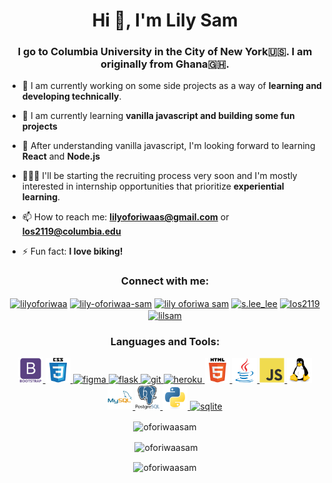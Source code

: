 <h1 align="center">Hi 👋, I'm Lily Sam</h1>
<h3 align="center">I go to Columbia University in the City of New York🇺🇸. I am originally from Ghana🇬🇭. </h3>

<!-- <p align="center"> <a href="https://twitter.com/lilyoforiwaa" target="blank"><img src="https://img.shields.io/twitter/follow/lilyoforiwaa?logo=twitter&style=for-the-badge" alt="lilyoforiwaa" /></a> </p> -->

- 🔭 I am currently working on some side projects as a way of **learning and developing technically**.

- 🧠 I am currently learning **vanilla javascript and building some fun projects**

- 🔮 After understanding vanilla javascript, I'm looking forward to learning **React** and **Node.js**

- 👩🏾‍💻 I'll be starting the recruiting process very soon and I'm mostly interested in internship opportunities that prioritize **experiential learning**.

- 📫 How to reach me: **lilyoforiwaas@gmail.com** or **los2119@columbia.edu**

- ⚡ Fun fact: **I love biking!**

<h3 align="center">Connect with me:</h3>
<p align="center">
<a href="https://twitter.com/lilyoforiwaa" target="blank"><img align="center" src="https://raw.githubusercontent.com/rahuldkjain/github-profile-readme-generator/master/src/images/icons/Social/twitter.svg" alt="lilyoforiwaa" height="30" width="40" /></a>
<a href="https://linkedin.com/in/lily-oforiwaa-sam" target="blank"><img align="center" src="https://raw.githubusercontent.com/rahuldkjain/github-profile-readme-generator/master/src/images/icons/Social/linked-in-alt.svg" alt="lily-oforiwaa-sam" height="30" width="40" /></a>
<a href="https://www.facebook.com/lilyoforiwaa.sam/" target="blank"><img align="center" src="https://raw.githubusercontent.com/rahuldkjain/github-profile-readme-generator/master/src/images/icons/Social/facebook.svg" alt="lily oforiwa sam" height="30" width="40" /></a>
<a href="https://instagram.com/s.lee_lee" target="blank"><img align="center" src="https://raw.githubusercontent.com/rahuldkjain/github-profile-readme-generator/master/src/images/icons/Social/instagram.svg" alt="s.lee_lee" height="30" width="40" /></a>
<a href="https://www.hackerrank.com/los2119" target="blank"><img align="center" src="https://raw.githubusercontent.com/rahuldkjain/github-profile-readme-generator/master/src/images/icons/Social/hackerrank.svg" alt="los2119" height="30" width="40" /></a>
<a href="https://www.leetcode.com/lilsam" target="blank"><img align="center" src="https://raw.githubusercontent.com/rahuldkjain/github-profile-readme-generator/master/src/images/icons/Social/leet-code.svg" alt="lilsam" height="30" width="40" /></a>
</p>

<div>
  <h3 align="center">Languages and Tools:</h3>
  <p align="center"> <a href="https://getbootstrap.com" target="_blank"> 
    <img src="https://raw.githubusercontent.com/devicons/devicon/master/icons/bootstrap/bootstrap-plain-wordmark.svg" alt="bootstrap" width="40" height="40"/> </a>     <a href="https://www.w3schools.com/css/" target="_blank"> <img src="https://raw.githubusercontent.com/devicons/devicon/master/icons/css3/css3-original-wordmark.svg" alt="css3" width="40" height="40"/> </a> <a href="https://www.figma.com/" target="_blank"> <img src="https://www.vectorlogo.zone/logos/figma/figma-icon.svg" alt="figma" width="40" height="40"/> </a> <a href="https://flask.palletsprojects.com/" target="_blank"> <img src="https://www.vectorlogo.zone/logos/pocoo_flask/pocoo_flask-icon.svg" alt="flask" width="40" height="40"/> </a> <a href="https://git-scm.com/" target="_blank"> <img src="https://www.vectorlogo.zone/logos/git-scm/git-scm-icon.svg" alt="git" width="40" height="40"/> </a> <a href="https://heroku.com" target="_blank"> <img src="https://www.vectorlogo.zone/logos/heroku/heroku-icon.svg" alt="heroku" width="40" height="40"/> </a> <a href="https://www.w3.org/html/" target="_blank"> <img src="https://raw.githubusercontent.com/devicons/devicon/master/icons/html5/html5-original-wordmark.svg" alt="html5" width="40" height="40"/> </a> <a href="https://www.java.com" target="_blank"> <img src="https://raw.githubusercontent.com/devicons/devicon/master/icons/java/java-original.svg" alt="java" width="40" height="40"/> </a> <a href="https://developer.mozilla.org/en-US/docs/Web/JavaScript" target="_blank"> <img src="https://raw.githubusercontent.com/devicons/devicon/master/icons/javascript/javascript-original.svg" alt="javascript" width="40" height="40"/> </a> <a href="https://www.linux.org/" target="_blank"> <img src="https://raw.githubusercontent.com/devicons/devicon/master/icons/linux/linux-original.svg" alt="linux" width="40" height="40"/> </a> <a href="https://www.mysql.com/" target="_blank"> <img src="https://raw.githubusercontent.com/devicons/devicon/master/icons/mysql/mysql-original-wordmark.svg" alt="mysql" width="40" height="40"/> </a> <a href="https://www.postgresql.org" target="_blank"> <img src="https://raw.githubusercontent.com/devicons/devicon/master/icons/postgresql/postgresql-original-wordmark.svg" alt="postgresql" width="40" height="40"/> </a> <a href="https://www.python.org" target="_blank"> <img src="https://raw.githubusercontent.com/devicons/devicon/master/icons/python/python-original.svg" alt="python" width="40" height="40"/> </a> <a href="https://www.sqlite.org/" target="_blank"> <img src="https://www.vectorlogo.zone/logos/sqlite/sqlite-icon.svg" alt="sqlite" width="40" height="40"/> </a> </p>
</div>

<div>
  <p align="center"><img align="center" src="https://github-readme-stats.vercel.app/api/top-langs?username=oforiwaasam&show_icons=true&locale=en&layout=compact" alt="oforiwaasam" /></p>

<p align="center">&nbsp;<img align="center" src="https://github-readme-stats.vercel.app/api?username=oforiwaasam&show_icons=true&locale=en" alt="oforiwaasam" /></p>

<p align="center"><img align="center" src="https://github-readme-streak-stats.herokuapp.com/?user=oforiwaasam&" alt="oforiwaasam" /></p>
</div>

<!---
oforiwaasam/oforiwaasam is a ✨ special ✨ repository because its `README.md` (this file) appears on your GitHub profile.
You can click the Preview link to take a look at your changes.
--->
